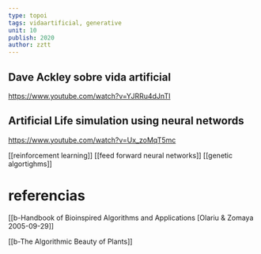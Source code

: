 ```yaml
---
type: topoi
tags: vidaartificial, generative 
unit: 10
publish: 2020
author: zztt
---
```



## Dave Ackley sobre vida artificial 
https://www.youtube.com/watch?v=YJRRu4dJnTI

## Artificial Life simulation using neural networds
https://www.youtube.com/watch?v=Ux_zoMqT5mc

[[reinforcement learning]]
[[feed forward neural networks]]
[[genetic algortighms]]


# referencias
[[b-Handbook of Bioinspired Algorithms and Applications [Olariu & Zomaya 2005-09-29]]

[[b-The Algorithmic Beauty of Plants]]